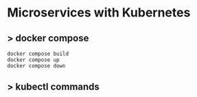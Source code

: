 # Microservices with Kubernetes

## > docker compose

```shell
docker compose build
docker compose up
docker compose down
```

## > kubectl commands